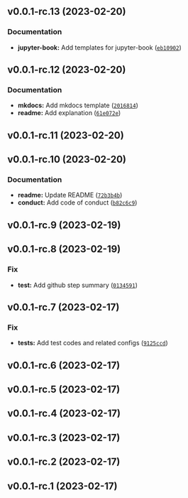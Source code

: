 <!--next-version-placeholder-->

## v0.0.1-rc.13 (2023-02-20)
### Documentation
* **jupyter-book:** Add templates for jupyter-book ([`eb10902`](https://github.com/entelecheia/hyperfast-python-template/commit/eb10902285cecf903add44efdeb4548d5eef5556))

## v0.0.1-rc.12 (2023-02-20)
### Documentation
* **mkdocs:** Add mkdocs template ([`2016814`](https://github.com/entelecheia/hyperfast-python-template/commit/201681498c2242518c77eaf089b06e49ad1ecfd0))
* **readme:** Add explanation ([`61e072e`](https://github.com/entelecheia/hyperfast-python-template/commit/61e072e929a289f59def43130ba03c77ba247406))

## v0.0.1-rc.11 (2023-02-20)


## v0.0.1-rc.10 (2023-02-20)
### Documentation
* **readme:** Update README ([`72b3b4b`](https://github.com/entelecheia/hyperfast-python-template/commit/72b3b4b5e00392bc1ffcc8519a6ee72e8696c9ea))
* **conduct:** Add code of conduct ([`b82c6c9`](https://github.com/entelecheia/hyperfast-python-template/commit/b82c6c9bcf6c0348eaba5065b973553b92b3d94e))

## v0.0.1-rc.9 (2023-02-19)


## v0.0.1-rc.8 (2023-02-19)
### Fix
* **test:** Add github step summary ([`0134591`](https://github.com/entelecheia/pypi-template/commit/0134591c4d6b815843110ad8cbe2f4974c893ff8))

## v0.0.1-rc.7 (2023-02-17)
### Fix
* **tests:** Add test codes and related configs ([`9125ccd`](https://github.com/entelecheia/pypi-template/commit/9125ccd2c41af688283b3d5bc53669e2dfda0a9c))

## v0.0.1-rc.6 (2023-02-17)


## v0.0.1-rc.5 (2023-02-17)


## v0.0.1-rc.4 (2023-02-17)


## v0.0.1-rc.3 (2023-02-17)


## v0.0.1-rc.2 (2023-02-17)


## v0.0.1-rc.1 (2023-02-17)

